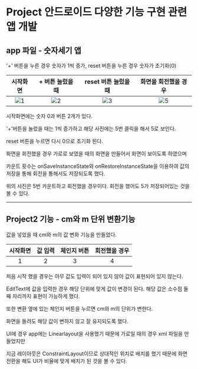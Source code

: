 # Project 안드로이드 다양한 기능 구현 관련 앱 개발



## app 파일 - 숫자세기 앱



'+' 버튼을 누른 경우 숫자가 1씩 증가, reset 버튼을 누른 경우 숫자가 초기화(0)



| 시작화면 | + 버튼 눌렀을 때 | reset 버튼 눌렀을 때 | 화면을 회전했을 경우 |
| :------: | :--------------: | :------------------: | :------------------: |
|   ![1](https://user-images.githubusercontent.com/56026214/209665066-7ba2b931-6136-4214-a599-2b3dec4088ad.png)|![2](https://user-images.githubusercontent.com/56026214/209665069-3457f4c7-77bb-4951-b17f-b63ee4965996.png)|![3](https://user-images.githubusercontent.com/56026214/209665076-845a27c2-3ec3-46fd-bd33-f81b3f2e8477.png)|![5](https://user-images.githubusercontent.com/56026214/209665080-e6f4c0b2-2144-4abf-9cb3-6112817ed441.png)|



시작화면에는 숫자 0과 버튼 2개가 있다.

'+'버튼을 눌렀을 때는 1씩 증가하고 해당 사진에는 5번 클릭을 해서 5로 보인다.

reset 버튼을 누르면 다시 0으로 초기화 된다.

화면을 회전했을 경우 가로로 보였을 때의 화면을 만들어서 화면이 보이도록 하였으며

카운트 횟수는 onSaveInstanceState와 onRestoreInstanceState을 이용하여 값의 저장을 통해 회전을 통해서도 저장되도록 했다.

위의 사진은 5번 카운트하고 회전했을 경우이다. 회전을 했어도 5가 저장되어있는 것을 볼 수 있다.



----



## Project2 기능 - cm와 m 단위 변환기능



값을 넣었을 때 cm와 m의 값 변화 기능을 만들었다.



| 시작화면 | 값 입력 | 체인지 버튼 | 회전했을 경우 |
| :------: | :-----: | :---------: | :-----------: |
|    1     |    2    |      3      |       4       |



처음 시작 했을 경우는 아무 값도 입력이 되어 있지 않아 값이 표현되어 있지 않는다.

EditText에 값을 입력한 경우 해당 단위에 맞게 값이 변경이 된다. 해당 값은 소수점 둘째 자리까지 표현이 가능하게 했다.

또한 변환 옆에 있는 체인지 버튼을 누르면 cm와 m의 단위가 변한다.

화면을 돌려도 해당 값이 변하지 않고 잘 유지되도록 했다.

UI에 경우 app에는 Linearlayout을 사용했기 때문에 가로일 때의 경우 xml 파일을 만들었지만

지금 레이아웃은 ConstraintLayout이므로 상대적인 위치로 배치를 했기 때문에 화면 전환을 해도 UI가 비율에 맞게 배치가 된 것을 볼 수 있다.
